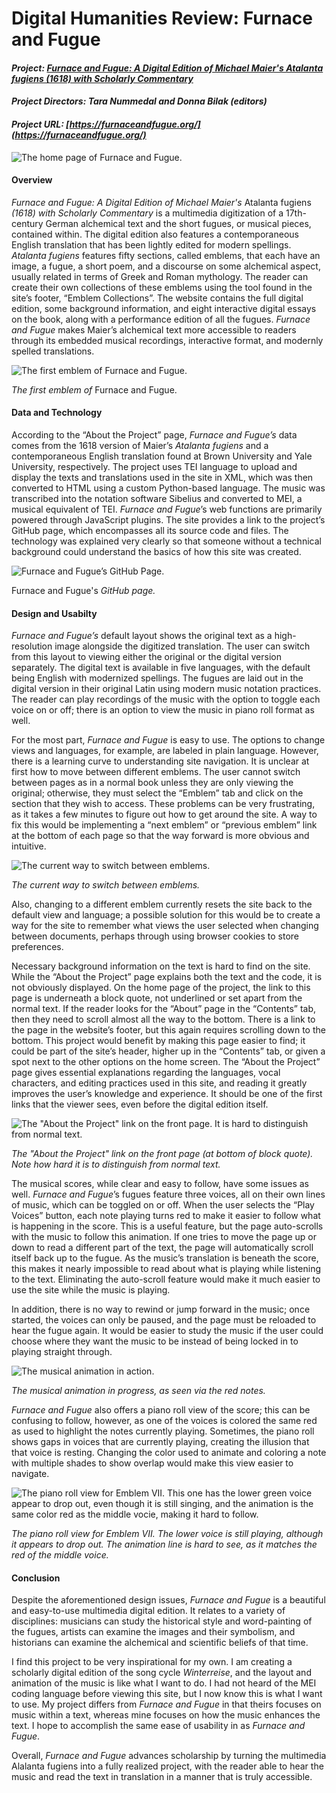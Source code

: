 # Digital Humanities Review: Furnace and Fugue

#### ***Project: [Furnace and Fugue: A Digital Edition of Michael Maier's Atalanta fugiens (1618) with Scholarly Commentary](https://furnaceandfugue.org/)***

#### ***Project Directors: Tara Nummedal and Donna Bilak (editors)***

#### ***Project URL: [https://furnaceandfugue.org/](https://furnaceandfugue.org/)***

![The home page of _Furnace and Fugue_.](https://PRSengl350.github.io/PRS-ENGL-350/images/FF_Home.png)

#### **Overview**

_Furnace and Fugue: A Digital Edition of Michael Maier's_ Atalanta fugiens _(1618) with Scholarly Commentary_ is a multimedia digitization of a 17th-century German alchemical text and the short fugues, or musical pieces, contained within. The digital edition also features a contemporaneous English translation that has been lightly edited for modern spellings. _Atalanta fugiens_ features fifty sections, called emblems, that each have an image, a fugue, a short poem, and a discourse on some alchemical aspect, usually related in terms of Greek and Roman mythology. The reader can create their own collections of these emblems using the tool found in the site’s footer, “Emblem Collections”. The website contains the full digital edition, some background information, and eight interactive digital essays on the book, along with a performance edition of all the fugues. _Furnace and Fugue_ makes Maier’s alchemical text more accessible to readers through its embedded musical recordings, interactive format, and modernly spelled translations.

![The first emblem of _Furnace and Fugue_.](https://PRSengl350.github.io/PRS-ENGL-350/images/FF_Emblem.png)

*The first emblem of* Furnace and Fugue.

#### **Data and Technology**

According to the “About the Project” page, _Furnace and Fugue’s_ data comes from the 1618 version of Maier’s _Atalanta fugiens_ and a contemporaneous English translation found at Brown University and Yale University, respectively. The project uses TEI language to upload and display the texts and translations used in the site in XML, which was then converted to HTML using a custom Python-based language. The music was transcribed into the notation software Sibelius and converted to MEI, a musical equivalent of TEI. _Furnace and Fugue_’s web functions are primarily powered through JavaScript plugins. The site provides a link to the project’s GitHub page, which encompasses all its source code and files. The technology was explained very clearly so that someone without a technical background could understand the basics of how this site was created.

![_Furnace and Fugue’s_ GitHub Page.](https://PRSengl350.github.io/PRS-ENGL-350/images/FF_GitHub_2.png)

Furnace and Fugue's _GitHub page._

#### **Design and Usabilty**

_Furnace and Fugue’s_ default layout shows the original text as a high-resolution image alongside the digitized translation. The user can switch from this layout to viewing either the original or the digital version separately. The digital text is available in five languages, with the default being English with modernized spellings. The fugues are laid out in the digital version in their original Latin using modern music notation practices. The reader can play recordings of the music with the option to toggle each voice on or off; there is an option to view the music in piano roll format as well.

For the most part, _Furnace and Fugue_ is easy to use. The options to change views and languages, for example, are labeled in plain language. However, there is a learning curve to understanding site navigation. It is unclear at first how to move between different emblems. The user cannot switch between pages as in a normal book unless they are only viewing the original; otherwise, they must select the “Emblem” tab and click on the section that they wish to access. These problems can be very frustrating, as it takes a few minutes to figure out how to get around the site. A way to fix this would be implementing a “next emblem” or “previous emblem” link at the bottom of each page so that the way forward is more obvious and intuitive. 

![The current way to switch between emblems.](https://PRSengl350.github.io/PRS-ENGL-350/images/FF_Scrolling.png)

*The current way to switch between emblems.*

Also, changing to a different emblem currently resets the site back to the default view and language; a possible solution for this would be to create a way for the site to remember what views the user selected when changing between documents, perhaps through using browser cookies to store preferences. 

Necessary background information on the text is hard to find on the site. While the “About the Project” page explains both the text and the code, it is not obviously displayed. On the home page of the project, the link to this page is underneath a block quote, not underlined or set apart from the normal text. If the reader looks for the “About” page in the “Contents” tab, then they need to scroll almost all the way to the bottom. There is a link to the page in the website’s footer, but this again requires scrolling down to the bottom. This project would benefit by making this page easier to find; it could be part of the site’s header, higher up in the “Contents” tab, or given a spot next to the other options on the home screen. The “About the Project” page gives essential explanations regarding the languages, vocal characters, and editing practices used in this site, and reading it greatly improves the user’s knowledge and experience. It should be one of the first links that the viewer sees, even before the digital edition itself.

![The "About the Project" link on the front page. It is hard to distinguish from normal text.](https://PRSengl350.github.io/PRS-ENGL-350/images/FF_About.png)

*The "About the Project" link on the front page (at bottom of block quote). Note how hard it is to distinguish from normal text.*

The musical scores, while clear and easy to follow, have some issues as well. _Furnace and Fugue_’s fugues feature three voices, all on their own lines of music, which can be toggled on or off. When the user selects the “Play Voices” button, each note playing turns red to make it easier to follow what is happening in the score. This is a useful feature, but the page auto-scrolls with the music to follow this animation. If one tries to move the page up or down to read a different part of the text, the page will automatically scroll itself back up to the fugue. As the music’s translation is beneath the score, this makes it nearly impossible to read about what is playing while listening to the text. Eliminating the auto-scroll feature would make it much easier to use the site while the music is playing. 

In addition, there is no way to rewind or jump forward in the music; once started, the voices can only be paused, and the page must be reloaded to hear the fugue again. It would be easier to study the music if the user could choose where they want the music to be instead of being locked in to playing straight through.

![The musical animation in action.](https://PRSengl350.github.io/PRS-ENGL-350/images/FF_Music.png)

*The musical animation in progress, as seen via the red notes.*

_Furnace and Fugue_ also offers a piano roll view of the score; this can be confusing to follow, however, as one of the voices is colored the same red as used to highlight the notes currently playing. Sometimes, the piano roll shows gaps in voices that are currently playing, creating the illusion that that voice is resting. Changing the color used to animate and coloring a note with multiple shades to show overlap would make this view easier to navigate.

![The piano roll view for Emblem VII. This one has the lower green voice appear to drop out, even though it is still singing, and the animation is the same color red as the middle vocie, making it hard to follow.](https://PRSengl350.github.io/PRS-ENGL-350/images/FF_Piano.png)

*The piano roll view for Emblem VII. The lower voice is still playing, although it appears to drop out. The animation line is hard to see, as it matches the red of the middle voice.*

#### **Conclusion**

Despite the aforementioned design issues, _Furnace and Fugue_ is a beautiful and easy-to-use multimedia digital edition. It relates to a variety of disciplines: musicians can study the historical style and word-painting of the fugues, artists can examine the images and their symbolism, and historians can examine the alchemical and scientific beliefs of that time. 

I find this project to be very inspirational for my own. I am creating a scholarly digital edition of the song cycle _Winterreise_, and the layout and animation of the music is like what I want to do. I had not heard of the MEI coding language before viewing this site, but I now know this is what I want to use. My project differs from _Furnace and Fugue_ in that theirs focuses on music within a text, whereas mine focuses on how the music enhances the text. I hope to accomplish the same ease of usability in as _Furnace and Fugue_.

Overall, _Furnace and Fugue_ advances scholarship by turning the multimedia Alalanta fugiens into a fully realized project, with the reader able to hear the music and read the text in translation in a manner that is truly accessible.

